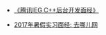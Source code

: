 - [《腾讯IEG C++后台开发面经》](https://blog.nowcoder.net/n/08c25b0ed03347d8b8918f70d0625d24)

- [2017年暑假实习面经: 去哪儿网](https://blog.nowcoder.net/n/7d1f8cf8258641909c58efc071975ff7)
